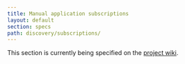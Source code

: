 ```yaml
---
title: Manual application subscriptions
layout: default
section: specs
path: discovery/subscriptions/
---
```


This section is currently being specified on the [project wiki](http://wiki.github.com/nexgenta/Baird/manual-service-subscription).
